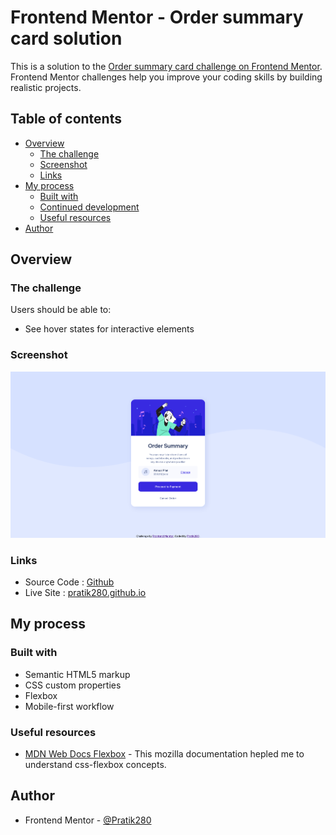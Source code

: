 # Frontend Mentor - Order summary card solution

This is a solution to the [Order summary card challenge on Frontend Mentor](https://www.frontendmentor.io/challenges/order-summary-component-QlPmajDUj). Frontend Mentor challenges help you improve your coding skills by building realistic projects. 

## Table of contents

- [Overview](#overview)
  - [The challenge](#the-challenge)
  - [Screenshot](#screenshot)
  - [Links](#links)
- [My process](#my-process)
  - [Built with](#built-with)
  - [Continued development](#continued-development)
  - [Useful resources](#useful-resources)
- [Author](#author)


## Overview

### The challenge

Users should be able to:

- See hover states for interactive elements

### Screenshot

![](images/screenshot.png)

### Links

- Source Code : [Github](https://github.com/Pratik280/order-summary-component-main)
- Live Site : [pratik280.github.io](https://pratik280.github.io/order-summary-component-main/)

## My process

### Built with

- Semantic HTML5 markup
- CSS custom properties
- Flexbox
- Mobile-first workflow

### Useful resources

- [MDN Web Docs Flexbox](https://developer.mozilla.org/en-US/docs/Web/CSS/CSS_Flexible_Box_Layout/Basic_Concepts_of_Flexbox) - This mozilla documentation hepled me to understand css-flexbox concepts.

## Author

- Frontend Mentor - [@Pratik280](https://www.frontendmentor.io/profile/Pratik280)

